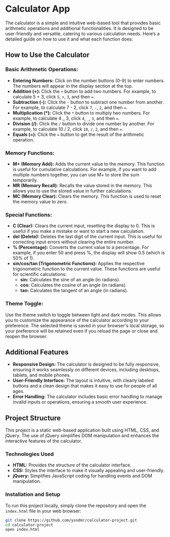 # Calculator App

The calculator is a simple and intuitive web-based tool that provides basic arithmetic operations and additional functionalities. It is designed to be user-friendly and versatile, catering to various calculation needs. Here’s a detailed guide on how to use it and what each function does:

## How to Use the Calculator

### Basic Arithmetic Operations:

- **Entering Numbers:** Click on the number buttons (0-9) to enter numbers. The numbers will appear in the display section at the top.
- **Addition (+):** Click the `+` button to add two numbers. For example, to calculate 5 + 3, click `5`, `+`, `3`, and then `=`.
- **Subtraction (-):** Click the `-` button to subtract one number from another. For example, to calculate 7 - 2, click `7`, `-`, `2`, and then `=`.
- **Multiplication (\*):** Click the `*` button to multiply two numbers. For example, to calculate 4 _ 3, click `4`, `_`, `3`, and then `=`.
- **Division (/):** Click the `/` button to divide one number by another. For example, to calculate 10 / 2, click `10`, `/`, `2`, and then `=`.
- **Equals (=):** Click the `=` button to get the result of the arithmetic operation.

### Memory Functions:

- **M+ (Memory Add):** Adds the current value to the memory. This function is useful for cumulative calculations. For example, if you want to add multiple numbers together, you can use M+ to store the sum temporarily.
- **MR (Memory Recall):** Recalls the value stored in the memory. This allows you to use the stored value in further calculations.
- **MC (Memory Clear):** Clears the memory. This function is used to reset the memory value to zero.

### Special Functions:

- **C (Clear):** Clears the current input, resetting the display to 0. This is useful if you make a mistake or want to start a new calculation.
- **del (Delete):** Deletes the last digit of the current input. This is useful for correcting input errors without clearing the entire number.
- **% (Percentage):** Converts the current value to a percentage. For example, if you enter 50 and press %, the display will show 0.5 (which is 50% of 1).
- **sin/cos/tan (Trigonometric Functions):** Applies the respective trigonometric function to the current value. These functions are useful for scientific calculations:
  - **sin:** Calculates the sine of an angle (in radians).
  - **cos:** Calculates the cosine of an angle (in radians).
  - **tan:** Calculates the tangent of an angle (in radians).

### Theme Toggle:

Use the theme switch to toggle between light and dark modes. This allows you to customize the appearance of the calculator according to your preference. The selected theme is saved in your browser's local storage, so your preference will be retained even if you reload the page or close and reopen the browser.

## Additional Features

- **Responsive Design:** The calculator is designed to be fully responsive, ensuring it works seamlessly on different devices, including desktops, tablets, and mobile phones.
- **User-Friendly Interface:** The layout is intuitive, with clearly labeled buttons and a clean design that makes it easy to use for people of all ages.
- **Error Handling:** The calculator includes basic error handling to manage invalid inputs or operations, ensuring a smooth user experience.

## Project Structure

This project is a static web-based application built using HTML, CSS, and jQuery. The use of jQuery simplifies DOM manipulation and enhances the interactive features of the calculator.

### Technologies Used

- **HTML:** Provides the structure of the calculator interface.
- **CSS:** Styles the interface to make it visually appealing and user-friendly.
- **jQuery:** Simplifies JavaScript coding for handling events and DOM manipulation.

### Installation and Setup

To run this project locally, simply clone the repository and open the `index.html` file in your web browser:

```sh
git clone https://github.com/ysndmr/calculator-project.git
cd calculator-project
open index.html
```
